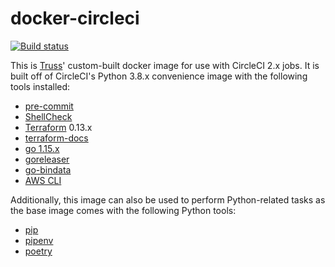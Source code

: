 # docker-circleci

[![Build status](https://circleci.com/gh/trussworks/docker-circleci/tree/master.svg?style=svg)](https://circleci.com/gh/trussworks/docker-circleci/tree/master)

This is [Truss](https://truss.works/)' custom-built docker image for use with CircleCI 2.x jobs. It is built off of CircleCI's Python 3.8.x convenience image with the following tools installed:

- [pre-commit](http://pre-commit.com/)
- [ShellCheck](https://www.shellcheck.net/)
- [Terraform](https://www.terraform.io/) 0.13.x
- [terraform-docs](https://github.com/segmentio/terraform-docs)
- [go 1.15.x](https://golang.org/)
- [goreleaser](https://goreleaser.com/go)
- [go-bindata](https://github.com/kevinburke/go-bindata)
- [AWS CLI](https://aws.amazon.com/cli/)

Additionally, this image can also be used to perform Python-related tasks as the base image comes with the following Python tools:

- [pip](https://pip.pypa.io/en/stable/)
- [pipenv](https://pipenv-fork.readthedocs.io/en/latest/)
- [poetry](https://python-poetry.org/)
